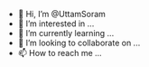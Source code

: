- 👋 Hi, I’m @UttamSoram
- 👀 I’m interested in ...
- 🌱 I’m currently learning ...
- 💞️ I’m looking to collaborate on ...
- 📫 How to reach me ...

<!---
UttamSoram/UttamSoram is a ✨ special ✨ repository because its `README.md` (this file) appears on your GitHub profile.
You can click the Preview link to take a look at your changes.
--->

